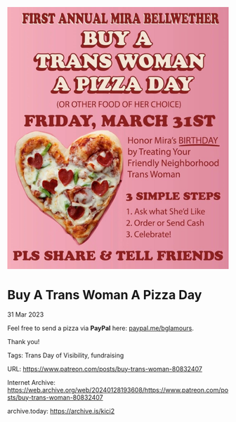 ![image](https://raw.githubusercontent.com/rikaklassen/Patreon/main/media/Fsj00fkWAAIZye2.jpg)
# Buy A Trans Woman A Pizza Day
31 Mar 2023

Feel free to send a pizza via **PayPal** here: [paypal.me/bglamours](https://paypal.me/bglamours).

Thank you!

Tags: Trans Day of Visibility, fundraising

URL: https://www.patreon.com/posts/buy-trans-woman-80832407

Internet Archive: https://web.archive.org/web/20240128193608/https://www.patreon.com/posts/buy-trans-woman-80832407

archive.today: https://archive.is/kici2

